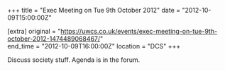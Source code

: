 +++
title = "Exec Meeting on Tue 9th October 2012"
date = "2012-10-09T15:00:00Z"

[extra]
original = "https://uwcs.co.uk/events/exec-meeting-on-tue-9th-october-2012-1474489068467/"    
end_time = "2012-10-09T16:00:00Z"
location = "DCS"
+++

Discuss society stuff. Agenda is in the forum.

